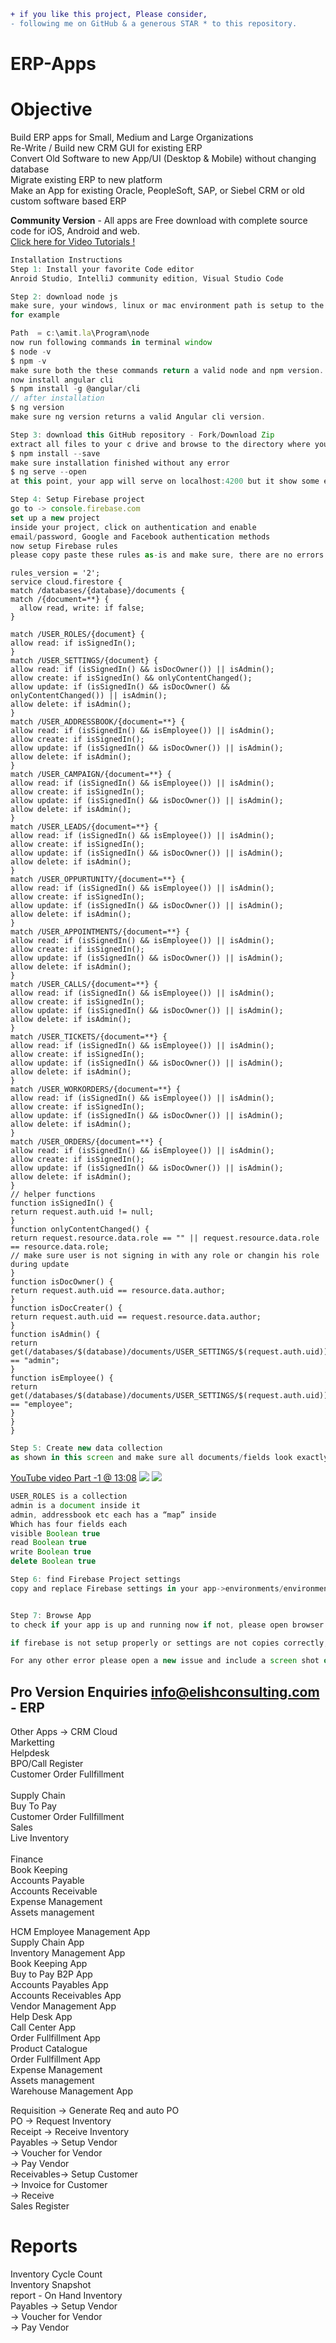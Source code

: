 ```diff
+ if you like this project, Please consider,
- following me on GitHub & a generous STAR * to this repository.
```
# ERP-Apps
# Objective
Build ERP apps for Small, Medium and Large Organizations<br/>
Re-Write / Build new CRM GUI for existing ERP<br/>
Convert Old Software to new App/UI (Desktop & Mobile) without changing database<br/>
Migrate existing ERP to new platform<br/>
Make an App for existing Oracle, PeopleSoft, SAP, or Siebel CRM or old custom software based ERP<br/>

<b>Community Version</b> - All apps are Free download with complete source code for iOS, Android and web.<br>
<a href="https://www.youtube.com/playlist?list=PLp0TENYyY8lHNMTAlrfVQKzAvQo3yzHYk">Click here for Video Tutorials !</a>
<br/>
``` ts
Installation Instructions
Step 1: Install your favorite Code editor
Anroid Studio, IntelliJ community edition, Visual Studio Code

Step 2: download node js
make sure, your windows, linux or mac environment path is setup to the directory where your node.exe file is
for example

Path  = c:\amit.la\Program\node
now run following commands in terminal window
$ node -v
$ npm -v
make sure both the these commands return a valid node and npm version.
now install angular cli
$ npm install -g @angular/cli
// after installation
$ ng version
make sure ng version returns a valid Angular cli version.

Step 3: download this GitHub repository - Fork/Download Zip 
extract all files to your c drive and browse to the directory where you can see package.json
$ npm install --save
make sure installation finished without any error
$ ng serve --open
at this point, your app will serve on localhost:4200 but it show some errors because your firebase in not setup yet

Step 4: Setup Firebase project 
go to -> console.firebase.com
set up a new project
inside your project, click on authentication and enable
email/password, Google and Facebook authentication methods
now setup Firebase rules
please copy paste these rules as-is and make sure, there are no errors anywhere.
```
    
    rules_version = '2';
    service cloud.firestore {
    match /databases/{database}/documents {
    match /{document=**} {
      allow read, write: if false;
    }
    
    match /USER_ROLES/{document} {
    allow read: if isSignedIn();
    }
    match /USER_SETTINGS/{document} {
    allow read: if (isSignedIn() && isDocOwner()) || isAdmin();
    allow create: if isSignedIn() && onlyContentChanged();
    allow update: if (isSignedIn() && isDocOwner() && onlyContentChanged()) || isAdmin();
    allow delete: if isAdmin();
    }
    match /USER_ADDRESSBOOK/{document=**} {
    allow read: if (isSignedIn() && isEmployee()) || isAdmin();
    allow create: if isSignedIn();
    allow update: if (isSignedIn() && isDocOwner()) || isAdmin();
    allow delete: if isAdmin();
    }
    match /USER_CAMPAIGN/{document=**} {
    allow read: if (isSignedIn() && isEmployee()) || isAdmin();
    allow create: if isSignedIn();
    allow update: if (isSignedIn() && isDocOwner()) || isAdmin();
    allow delete: if isAdmin();
    }
    match /USER_LEADS/{document=**} {
    allow read: if (isSignedIn() && isEmployee()) || isAdmin();
    allow create: if isSignedIn();
    allow update: if (isSignedIn() && isDocOwner()) || isAdmin();
    allow delete: if isAdmin();
    }
    match /USER_OPPURTUNITY/{document=**} {
    allow read: if (isSignedIn() && isEmployee()) || isAdmin();
    allow create: if isSignedIn();
    allow update: if (isSignedIn() && isDocOwner()) || isAdmin();
    allow delete: if isAdmin();
    }
    match /USER_APPOINTMENTS/{document=**} {
    allow read: if (isSignedIn() && isEmployee()) || isAdmin();
    allow create: if isSignedIn();
    allow update: if (isSignedIn() && isDocOwner()) || isAdmin();
    allow delete: if isAdmin();
    }
    match /USER_CALLS/{document=**} {
    allow read: if (isSignedIn() && isEmployee()) || isAdmin();
    allow create: if isSignedIn();
    allow update: if (isSignedIn() && isDocOwner()) || isAdmin();
    allow delete: if isAdmin();
    }
    match /USER_TICKETS/{document=**} {
    allow read: if (isSignedIn() && isEmployee()) || isAdmin();
    allow create: if isSignedIn();
    allow update: if (isSignedIn() && isDocOwner()) || isAdmin();
    allow delete: if isAdmin();
    }
    match /USER_WORKORDERS/{document=**} {
    allow read: if (isSignedIn() && isEmployee()) || isAdmin();
    allow create: if isSignedIn();
    allow update: if (isSignedIn() && isDocOwner()) || isAdmin();
    allow delete: if isAdmin();
    }
    match /USER_ORDERS/{document=**} {
    allow read: if (isSignedIn() && isEmployee()) || isAdmin();
    allow create: if isSignedIn();
    allow update: if (isSignedIn() && isDocOwner()) || isAdmin();
    allow delete: if isAdmin();
    }
    // helper functions
    function isSignedIn() {
    return request.auth.uid != null;
    }
    function onlyContentChanged() {
    return request.resource.data.role == "" || request.resource.data.role == resource.data.role;
    // make sure user is not signing in with any role or changin his role during update
    }
    function isDocOwner() {
    return request.auth.uid == resource.data.author;
    }
    function isDocCreater() {
    return request.auth.uid == request.resource.data.author;
    }
    function isAdmin() {
    return get(/databases/$(database)/documents/USER_SETTINGS/$(request.auth.uid)).data.role == "admin";
    }
    function isEmployee() {
    return get(/databases/$(database)/documents/USER_SETTINGS/$(request.auth.uid)).data.role == "employee";
    }
    }
    }

```ts
Step 5: Create new data collection
as shown in this screen and make sure all documents/fields look exactly the same.
```

<a href="https://www.youtube.com/playlist?list=PLp0TENYyY8lHNMTAlrfVQKzAvQo3yzHYk">YouTube video Part -1 @ 13:08</a>
<img src="https://user-images.githubusercontent.com/20031132/79258144-8f462600-7e3f-11ea-8d32-ee39026c015f.png">
<img src="https://user-images.githubusercontent.com/20031132/79186856-a0efe500-7dcf-11ea-998c-890b58fd28e9.png">
```ts
USER_ROLES is a collection
admin is a document inside it
admin, addressbook etc each has a “map” inside
Which has four fields each
visible Boolean true
read Boolean true
write Boolean true
delete Boolean true

Step 6: find Firebase Project settings
copy and replace Firebase settings in your app->environments/environment.ts and environment.prod.ts


Step 7: Browse App 
to check if your app is up and running now if not, please open browser console and look for errors

if firebase is not setup properly or settings are not copies correctly, you will see error like invalid API Key.

For any other error please open a new issue and include a screen shot of your terminal and browser console window.
```
## Pro Version Enquiries info@elishconsulting.com - ERP

Other Apps -> CRM Cloud<br/>
  Marketting<br/>
  Helpdesk<br/>
  BPO/Call Register<br/>
  Customer Order Fullfillment<br/><br/>
Supply Chain<br/>
  Buy To Pay<br/>
  Customer Order Fullfillment<br/>
  Sales<br/>
  Live Inventory<br/><br/>
Finance<br/>
  Book Keeping<br/>
  Accounts Payable<br/>
  Accounts Receivable<br/>
Expense Management<br/>
Assets management<br/>

HCM Employee Management App<br/>
Supply Chain App<br/>
Inventory Management App<br/>
Book Keeping App<br/>
Buy to Pay B2P App<br/>
Accounts Payables App<br/>
Accounts Receivables App<br/>
Vendor Management App<br/>
Help Desk App<br/>
Call Center App<br/>
Order Fullfillment App<br/>
Product Catalogue<br/>
Order Fullfillment App<br/>
Expense Management<br/>
Assets management<br/>
Warehouse Management App<br/>

Requisition -> Generate Req and auto PO<br/>
PO  -> Request Inventory<br/>
Receipt -> Receive Inventory<br/>
Payables -> Setup Vendor<br/>
        -> Voucher for Vendor<br/>
        -> Pay Vendor<br/>
Receivables-> Setup Customer<br/>
        -> Invoice for Customer<br/>
        -> Receive<br/>
Sales Register<br/>
# Reports
Inventory Cycle Count<br/>
Inventory Snapshot<br/>
report - On Hand Inventory<br/>
Payables -> Setup Vendor<br/>
        -> Voucher for Vendor<br/>
        -> Pay Vendor<br/>
